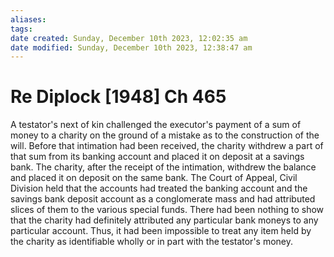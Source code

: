 ```yaml
---
aliases: 
tags: 
date created: Sunday, December 10th 2023, 12:02:35 am
date modified: Sunday, December 10th 2023, 12:38:47 am
---
```


# Re Diplock [1948] Ch 465

A testator's next of kin challenged the executor's payment of a sum of money to a charity on the ground of a mistake as to the construction of the will. Before that intimation had been received, the charity withdrew a part of that sum from its banking account and placed it on deposit at a savings bank. The charity, after the receipt of the intimation, withdrew the balance and placed it on deposit on the same bank. The Court of Appeal, Civil Division held that the accounts had treated the banking account and the savings bank deposit account as a conglomerate mass and had attributed slices of them to the various special funds. There had been nothing to show that the charity had definitely attributed any particular bank moneys to any particular account. Thus, it had been impossible to treat any item held by the charity as identifiable wholly or in part with the testator's money.
